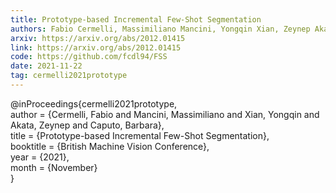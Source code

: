 ```yaml
---
title: Prototype-based Incremental Few-Shot Segmentation
authors: Fabio Cermelli, Massimiliano Mancini, Yongqin Xian, Zeynep Akata, Barbara Caputo
arxiv: https://arxiv.org/abs/2012.01415
link: https://arxiv.org/abs/2012.01415
code: https://github.com/fcdl94/FSS
date: 2021-11-22
tag: cermelli2021prototype
---
```

@inProceedings{cermelli2021prototype,  
 author = {Cermelli, Fabio and Mancini, Massimiliano and Xian, Yongqin and Akata, Zeynep and Caputo,
    Barbara},  
 title  = {Prototype-based Incremental Few-Shot Segmentation},  
 booktitle = {British Machine Vision Conference},  
 year      = {2021},  
 month     = {November}  
}
